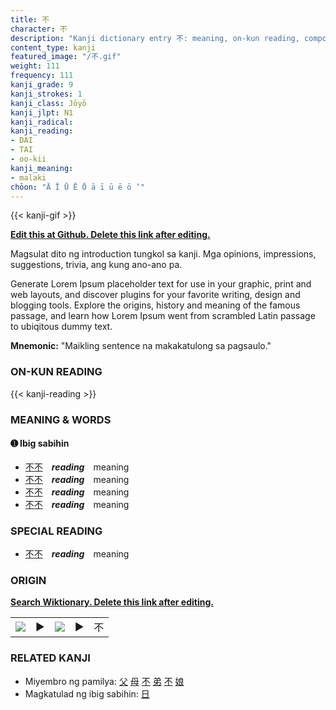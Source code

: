 ```yaml
---
title: 不
character: 不
description: "Kanji dictionary entry 不: meaning, on-kun reading, compounds, origin, related kanji"
content_type: kanji
featured_image: "/不.gif"
weight: 111
frequency: 111
kanji_grade: 9
kanji_strokes: 1
kanji_class: Jōyō
kanji_jlpt: N1
kanji_radical: 
kanji_reading: 
- DAI
- TAI
- oo-kii
kanji_meaning:
- malaki
chōon: "Ā Ī Ū Ē Ō ā ī ū ē ō ’"
---
```

[//]: # (Don't edit the line below. Kanji animated GIF code is automatically generated.)
{{< kanji-gif >}}

[//]: # (Edit below this line.)

**[Edit this at Github. Delete this link after editing.](https://github.com/tim0g/tim/tree/main/content/kanji/不/index.md)**

Magsulat dito ng introduction tungkol sa kanji. Mga opinions, impressions, suggestions, trivia, ang kung ano-ano pa.

Generate Lorem Ipsum placeholder text for use in your graphic, print and web layouts, and discover plugins for your favorite writing, design and blogging tools. Explore the origins, history and meaning of the famous passage, and learn how Lorem Ipsum went from scrambled Latin passage to ubiqitous dummy text.
 
**Mnemonic:** "Maikling sentence na makakatulong sa pagsaulo."

### ON-KUN READING

[//]: # (Don't edit the line below. ON-KUN READING code is automatically generated.)
{{< kanji-reading >}}

### MEANING & WORDS

#### ➊ **Ibig sabihin**
  - [不](../不)[不](../不)　***reading***　meaning
  - [不](../不)[不](../不)　***reading***　meaning
  - [不](../不)[不](../不)　***reading***　meaning
  - [不](../不)[不](../不)　***reading***　meaning

### SPECIAL READING
  - [不](../不)[不](../不)　***reading***　meaning

### ORIGIN

**[Search Wiktionary. Delete this link after editing.](https://wiktionary.org/wiki/不)**
<table class="kanji-table"><tr><td>
<img src="60px-不-bronze.svg.png">
</td><td>▶</td><td>
<img src="60px-不-oracle.svg.png">
</td><td>▶</td>
<td class="kanji-origin">不</td>
</tr></table>

### RELATED KANJI
- Miyembro ng pamilya: [父](../父) [母](../母) [不](../不) [弟](../弟) [不](../不) [娘](../娘)
- Magkatulad ng ibig sabihin: [日](../日)

